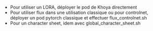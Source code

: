 * Pour utiliser un LORA, déployer le pod de Khoya directement
* Pour utiliser flux dans une utilisation classique ou pour controlnet, déployer un pod pytorch classique et effectuer flux_controlnet.sh
* Pour un character sheet, idem avec global_character_sheet.sh 
